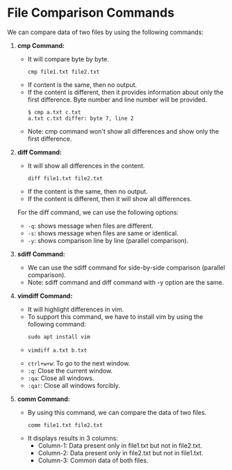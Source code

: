 # File Comparison Commands

We can compare data of two files by using the following commands:

1. **cmp Command:**
   - It will compare byte by byte.
     ```
     cmp file1.txt file2.txt
     ```
   - If content is the same, then no output.
   - If the content is different, then it provides information about only the first difference. Byte number and line number will be provided.
     ```
     $ cmp a.txt c.txt
     a.txt c.txt differ: byte 7, line 2
     ```
   - Note: cmp command won't show all differences and show only the first difference.

2. **diff Command:**
   - It will show all differences in the content.
     ```
     diff file1.txt file2.txt
     ```
   - If the content is the same, then no output.
   - If the content is different, then it will show all differences.
   
   For the diff command, we can use the following options:
   - `-q`: shows message when files are different.
   - `-s`: shows message when files are same or identical.
   - `-y`: shows comparison line by line (parallel comparison).

3. **sdiff Command:**
   - We can use the sdiff command for side-by-side comparison (parallel comparison).
   - Note: sdiff command and diff command with -y option are the same.

4. **vimdiff Command:**
   - It will highlight differences in vim.
   - To support this command, we have to install vim by using the following command:
     ```
     sudo apt install vim
     ```
   - ```
     vimdiff a.txt b.txt
     ```
   - `ctrl+w+w`: To go to the next window.
   - `:q`: Close the current window.
   - `:qa`: Close all windows.
   - `:qa!`: Close all windows forcibly.

5. **comm Command:**
   - By using this command, we can compare the data of two files.
     ```
     comm file1.txt file2.txt
     ```
   - It displays results in 3 columns:
     - Column-1: Data present only in file1.txt but not in file2.txt.
     - Column-2: Data present only in file2.txt but not in file1.txt.
     - Column-3: Common data of both files.

